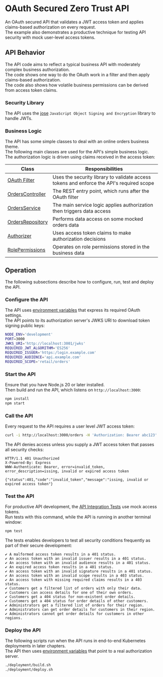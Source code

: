 # OAuth Secured Zero Trust API

An OAuth secured API that validates a JWT access token and applies claims-based authorization on every request.\
The example also demonstrates a productive technique for testing API security with mock user-level access tokens.

## API Behavior

The API code aims to reflect a typical business API with moderately complex business authorization.\
The code shows one way to do the OAuth work in a filter and then apply claims-based authorization.\
The code also shows how volatile business permissions can be derived from access token claims.

### Security Library

The API uses the [jose](https://github.com/panva/jose) `JavaScript Object Signing and Encryption` library to handle JWTs.

### Business Logic

The API has some simple classes to deal with an online orders business theme.\
The following main classes are used for the API's simple business logic.\
The authorization logic is driven using claims received in the access token:

| Class | Responsibilities |
| ----- | ---------------- |
| [OAuth Filter](src/security/oauthFilter.ts) | Uses the security library to validate access tokens and enforce the API's required scope |
| [OrdersController](src/logic/ordersController.ts)  | The REST entry point, which runs after the OAuth filter |
| [OrdersService](src/logic/ordersService.ts) | The main service logic applies authorization then triggers data access |
| [OrdersRepository](src/logic/ordersRepository.ts) | Performs data access on some mocked orders data |
| [Authorizer](src/security/codeAuthorizer.ts) | Uses access token claims to make authorization decisions |
| [RolePermissions](src/security/rolePermissions.ts) | Operates on role permissions stored in the business data |

## Operation

The following subsections describe how to configure, run, test and deploy the API.

### Configure the API

The API uses [environment variables](.env) that express its required OAuth settings.\
The API points to its authorization server's JWKS URI to download token signing public keys:

```bash
NODE_ENV='development'
PORT=3000
JWKS_URI='http://localhost:3001/jwks'
REQUIRED_JWT_ALGORITHM='ES256'
REQUIRED_ISSUER='https:/login.example.com'
REQUIRED_AUDIENCE='api.example.com'
REQUIRED_SCOPE='retail/orders'
```

### Start the API

Ensure that you have Node.js 20 or later installed.\
Then build and run the API, which listens on `http://localhost:3000`:

```bash
npm install
npm start
```

### Call the API

Every request to the API requires a user level JWT access token:

```bash
curl -i http://localhost:3000/orders -H 'Authorization: Bearer abc123'
```

The API denies access unless you supply a JWT access token that passes all security checks:

```text
HTTP/1.1 401 Unauthorized
X-Powered-By: Express
WWW-Authenticate: Bearer, error=invalid_token, error_description=issing, invalid or expired access token

{"status":401,"code":"invalid_token","message":"issing, invalid or expired access token"}
```

### Test the API

For productive API development, the [API Integration Tests](test/secureIntegrationTests.ts) use mock access tokens.\
Run tests with this command, while the API is running in another terminal window:

```bash
npm test
```

The tests enables developers to test all security conditions frequently as part of their secure development:

```text
✔ A malformed access token results in a 401 status.
✔ An access token with an invalid issuer results in a 401 status.
✔ An access token with an invalid audience results in a 401 status.
✔ An expired access token results in a 401 status.
✔ An access token with an invalid signature results in a 401 status.
✔ An access token with an invalid scope results in a 403 status.
✔ An access token with missing required claims results in a 403 status.
✔ Customers get a filtered list of orders with only their data.
✔ Customers can access details for one of their own orders.
✔ Customers get a 404 status for non-existent order details.
✔ Customers get a 404 status for order details of other customers.
✔ Administrators get a filtered list of orders for their region.
✔ Administrators can get order details for customers in their region.
✔ Administrators cannot get order details for customers in other regions.
```

### Deploy the API

The following scripts run when the API runs in end-to-end Kubernetes deployments in later chapters.\
The API then uses [environment variables](deployment/deployment-code.yaml) that point to a real authorization server.

```bash
./deployment/build.sh
./deployment/deploy.sh
```
